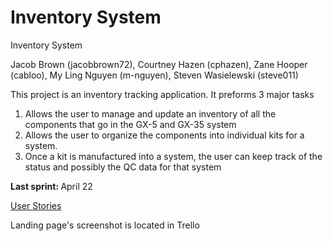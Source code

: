 <h1>Inventory System</h1>
<p>Inventory System</p>
<p>Jacob Brown (jacobbrown72), Courtney Hazen (cphazen), Zane Hooper (cabloo), My Ling Nguyen (m-nguyen), Steven Wasielewski (steve011) </p>

<p>This project is an inventory tracking application. It preforms 3 major tasks</p>
<ol>
  <li>Allows the user to manage and update an inventory of all the components that go in the GX-5 and GX-35 system</li>
  <li>Allows the user to organize the components into individual kits for a system.</li>
  <li> Once a kit is manufactured into a system, the user can keep track of the status and possibly the QC data for that system</li>
</ol>

<p><strong>Last sprint: </strong>April 22 </p>

<p><a href="https://trello.com/b/qtd5n2dX/">User Stories</a></p>
<p>Landing page's screenshot is located in Trello</p>
